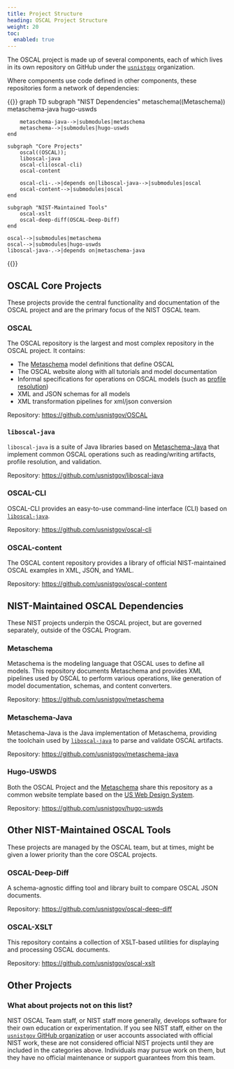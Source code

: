 ```yaml
---
title: Project Structure
heading: OSCAL Project Structure
weight: 20
toc:
  enabled: true
---
```


The OSCAL project is made up of several components, each of which lives in its own repository on GitHub under the [`usnistgov`](https://github.com/usnistgov) organization.

Where components use code defined in other components, these repositories form a network of dependencies:

{{<mermaid>}}
graph TD
    subgraph "NIST Dependencies"
        metaschema((Metaschema))
        metaschema-java
        hugo-uswds
        
        metaschema-java-->|submodules|metaschema
        metaschema-->|submodules|hugo-uswds
    end

    subgraph "Core Projects"
        oscal((OSCAL));
        liboscal-java
        oscal-cli(oscal-cli)
        oscal-content

        oscal-cli-.->|depends on|liboscal-java-->|submodules|oscal
        oscal-content-->|submodules|oscal
    end
    
    subgraph "NIST-Maintained Tools"
        oscal-xslt
        oscal-deep-diff(OSCAL-Deep-Diff)
    end
    
    oscal-->|submodules|metaschema
    oscal-->|submodules|hugo-uswds
    liboscal-java-.->|depends on|metaschema-java
{{</mermaid>}}

## OSCAL Core Projects

These projects provide the central functionality and documentation of the OSCAL project and are the primary focus of the NIST OSCAL team.

### OSCAL

The OSCAL repository is the largest and most complex repository in the OSCAL project. It contains:
- The [Metaschema](#Metaschema) model definitions that define OSCAL
- The OSCAL website along with all tutorials and model documentation
- Informal specifications for operations on OSCAL models (such as [profile resolution](https://pages.nist.gov/OSCAL/concepts/processing/profile-resolution/))
- XML and JSON schemas for all models
- XML transformation pipelines for xml/json conversion

Repository: https://github.com/usnistgov/OSCAL

### `liboscal-java`

`liboscal-java` is a suite of Java libraries based on [Metaschema-Java](#Metaschema-Java) that implement common OSCAL operations such as reading/writing artifacts, profile resolution, and validation.

Repository: https://github.com/usnistgov/liboscal-java

### OSCAL-CLI

OSCAL-CLI provides an easy-to-use command-line interface (CLI) based on [`liboscal-java`](#liboscal-java). 

Repository: https://github.com/usnistgov/oscal-cli

### OSCAL-content

The OSCAL content repository provides a library of official NIST-maintained OSCAL examples in XML, JSON, and YAML.

Repository: https://github.com/usnistgov/oscal-content

## NIST-Maintained OSCAL Dependencies

These NIST projects underpin the OSCAL project, but are governed separately, outside of the OSCAL Program.

### Metaschema

Metaschema is the modeling language that OSCAL uses to define all models. This repository documents Metaschema and provides XML pipelines used by OSCAL to perform various operations, like generation of model documentation, schemas, and content converters.

Repository: https://github.com/usnistgov/metaschema

### Metaschema-Java

Metaschema-Java is the Java implementation of Metaschema, providing the toolchain used by [`liboscal-java`](#liboscal-java) to parse and validate OSCAL artifacts.

Repository: https://github.com/usnistgov/metaschema-java

### Hugo-USWDS

Both the OSCAL Project and the [Metaschema](https://pages.nist.gov/metaschema/) share this repository as a common website template based on the [US Web Design System](https://designsystem.digital.gov/).

Repository: https://github.com/usnistgov/hugo-uswds

## Other NIST-Maintained OSCAL Tools

These projects are managed by the OSCAL team, but at times, might be given a lower priority than the core OSCAL projects.

### OSCAL-Deep-Diff

A schema-agnostic diffing tool and library built to compare OSCAL JSON documents.

Repository: https://github.com/usnistgov/oscal-deep-diff

### OSCAL-XSLT

This repository contains a collection of XSLT-based utilities for displaying and processing OSCAL documents.

Repository: https://github.com/usnistgov/oscal-xslt

## Other Projects

### What about projects not on this list?

NIST OSCAL Team staff, or NIST staff more generally, develops software for their own education or experimentation. If you see NIST staff, either on the [`usnistgov` GitHub organization](https://github.com/usnistgov/) or user accounts associated with official NIST work, these are not considered official NIST projects until they are included in the categories above. Individuals may pursue work on them, but they have no official maintenance or support guarantees from this team.
